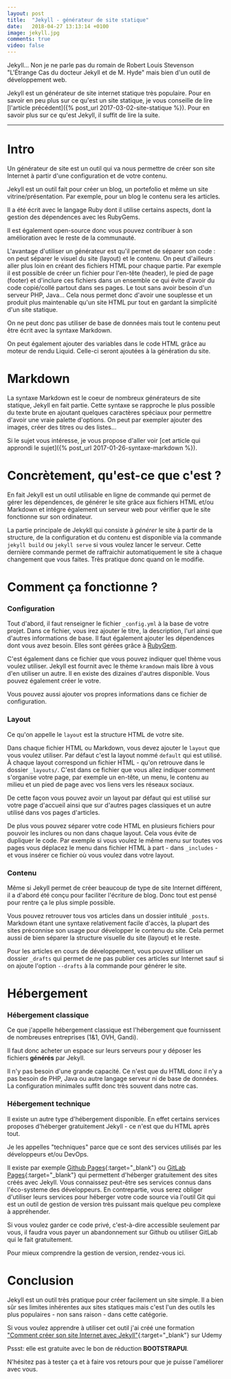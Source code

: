 ```yaml
---
layout: post
title:  "Jekyll - générateur de site statique"
date:   2018-04-27 13:13:14 +0100
image: jekyll.jpg
comments: true
video: false
---
```


Jekyll... Non je ne parle pas du romain de Robert Louis Stevenson "L'Étrange Cas du docteur Jekyll et de M. Hyde" mais bien d'un outil de développement web.

Jekyll est un générateur de site internet statique très populaire. Pour en savoir en peu plus sur ce qu'est un site statique, je vous conseille de lire [l'article précédent]({% post_url 2017-03-02-site-statique %}). Pour en savoir plus sur ce qu'est Jekyll, il suffit de lire la suite.

* * *

# Intro

Un générateur de site est un outil qui va nous permettre de créer son site Internet à partir d'une configuration et de votre contenu.

Jekyll est un outil fait pour créer un blog, un portefolio et même un site vitrine/présentation. Par exemple, pour un blog le contenu sera les articles.

Il a été écrit avec le langage Ruby dont il utilise certains aspects, dont la gestion des dépendences avec les RubyGems.

Il est également open-source donc vous pouvez contribuer à son amélioration avec le reste de la communauté.

L'avantage d'utiliser un générateur est qu'il permet de séparer son code : on peut séparer le visuel du site (layout) et le contenu. On peut d'ailleurs aller plus loin en créant des fichiers HTML pour chaque partie. Par exemple il est possible de créer un fichier pour l'en-tête (header), le pied de page (footer) et d'inclure ces fichiers dans un ensemble ce qui évite d'avoir du code copié/collé partout dans ses pages. Le tout sans avoir besoin d'un serveur PHP, Java... Cela nous permet donc d'avoir une souplesse et un produit plus maintenable qu'un site HTML pur tout en gardant la simplicité d'un site statique.

On ne peut donc pas utiliser de base de données mais tout le contenu peut être écrit avec la syntaxe Markdown.

On peut également ajouter des variables dans le code HTML grâce au moteur de rendu Liquid. Celle-ci seront ajoutées à la génération du site.

# Markdown

La syntaxe Markdown est le coeur de nombreux générateurs de site statique, Jekyll en fait partie.
Cette syntaxe se rapproche le plus possible du texte brute en ajoutant quelques caractères spéciaux pour permettre d'avoir une vraie palette d'options. On peut par exempler ajouter des images, créer des titres ou des listes...

Si le sujet vous intéresse, je vous propose d'aller voir [cet article qui approndi le sujet]({% post_url 2017-01-26-syntaxe-markdown %}).

# Concrètement, qu'est-ce que c'est ?

En fait Jekyll est un outil utilisable en ligne de commande qui permet de gérer les dépendences, de générer le site grâce aux fichiers HTML et/ou Markdown et intégre également un serveur web pour vérifier que le site fonctionne sur son ordinateur.

La partie principale de Jekykll qui consiste à *générer* le site à partir de la structure, de la configuration et du contenu est disponible via la commande `jekyll build` ou `jekyll serve` si vous voulez lancer le serveur. Cette dernière commande permet de raffraichir automatiquement le site à chaque changement que vous faites. Très pratique donc quand on le modifie.

# Comment ça fonctionne ?

### Configuration

Tout d'abord, il faut renseigner le fichier `_config.yml` à la base de votre projet. Dans ce fichier, vous irez ajouter le titre, la description, l'url ainsi que d'autres informations de base. Il faut également ajouter les dépendences dont vous avez besoin. Elles sont gérées grâce à [RubyGem](https://rubygems.org/).

C'est également dans ce fichier que vous pouvez indiquer quel thème vous voulez utiliser. Jekyll est fournit avec le thème `kramdown` mais libre à vous d'en utiliser un autre. Il en existe des dizaines d'autres disponible. Vous pouvez également créer le votre.

Vous pouvez aussi ajouter vos propres informations dans ce fichier de configuration.

### Layout

Ce qu'on appelle le `layout` est la structure HTML de votre site.

Dans chaque fichier HTML ou Markdown, vous devez ajouter le `layout` que vous voulez utiliser. Par défaut c'est la layout nommé `default` qui est utilisé. À chaque layout correspond un fichier HTML - qu'on retrouve dans le dossier `_layouts/`. C'est dans ce fichier que vous allez indiquer comment s'organise votre page, par exemple un en-tête, un menu, le contenu au milieu et un pied de page avec vos liens vers les réseaux sociaux.

De cette façon vous pouvez avoir un layout par défaut qui est utilisé sur votre page d'accueil ainsi que sur d'autres pages classiques et un autre utilisé dans vos pages d'articles.

De plus vous pouvez séparer votre code HTML en plusieurs fichiers pour pouvoir les inclures ou non dans chaque layout. Cela vous évite de dupliquer le code. Par exemple si vous voulez le même menu sur toutes vos pages vous déplacez le menu dans fichier HTML à part - dans `_includes` - et vous insérer ce fichier où vous voulez dans votre layout.

### Contenu

Même si Jekyll permet de créer beaucoup de type de site Internet différent, il a d'abord été conçu pour faciliter l'écriture de blog. Donc tout est pensé pour rentre ça le plus simple possible.

Vous pouvez retrouver tous vos articles dans un dossier intitulé `_posts`. Markdown étant une syntaxe relativement facile d'accès, la plupart des sites préconnise son usage pour développer le contenu du site. Cela permet aussi de bien séparer la structure visuelle du site (layout) et le reste.

Pour les articles en cours de développement, vous pouvez utiliser un dossier `_drafts` qui permet de ne pas publier ces articles sur Internet sauf si on ajoute l'option `--drafts` à la commande pour générer le site.

# Hébergement

### Hébergement classique

Ce que j'appelle hébergement classique est l'hébergement que fournissent de nombreuses entreprises (1&1, OVH, Gandi).

Il faut donc acheter un espace sur leurs serveurs pour y déposer les fichiers **générés** par Jekyll.

Il n'y pas besoin d'une grande capacité. Ce n'est que du HTML donc il n'y a pas besoin de PHP, Java ou autre langage serveur ni de base de données. La configuration minimales suffit donc très souvent dans notre cas.

### Hébergement technique

Il existe un autre type d'hébergement disponible. En effet certains services proposes d'héberger gratuitement Jekyll - ce n'est que du HTML après tout.

Je les appelles "techniques" parce que ce sont des services utilisés par les développeurs et/ou DevOps.

Il existe par exemple [Github Pages](https://pages.github.com){:target="_blank"} ou [GitLab Pages](https://docs.gitlab.com/ee/user/project/pages){:target="_blank"} qui permettent d'héberger gratuitement des sites créés avec Jekyll. Vous connaissez peut-être ses services connus dans l'éco-systeme des développeurs. En contrepartie, vous serez obliger d'utiliser leurs services pour héberger votre code source via l'outil Git qui est un outil de gestion de version très puissant mais quelque peu complexe à appréhender.

Si vous voulez garder ce code privé, c'est-à-dire accessible seulement par vous, il faudra vous payer un abandonnement sur Github ou utiliser GitLab qui le fait gratuitement.

Pour mieux comprendre la gestion de version, rendez-vous ici.

# Conclusion

Jekyll est un outil très pratique pour créer facilement un site simple. Il a bien sûr ses limites inhérentes aux sites statiques mais c'est l'un des outils les plus populaires - non sans raison - dans cette catégorie.

Si vous voulez apprendre à utiliser cet outil j'ai créé une formation ["Comment créer son site Internet avec Jekyll"](https://www.udemy.com/creer-son-site-internet-avec-jekyll/){:target="_blank"} sur Udemy

Pssst: elle est gratuite avec le bon de réduction **BOOTSTRAPUI**.

N'hésitez pas à tester ça et à faire vos retours pour que je puisse l'améliorer avec vous.
